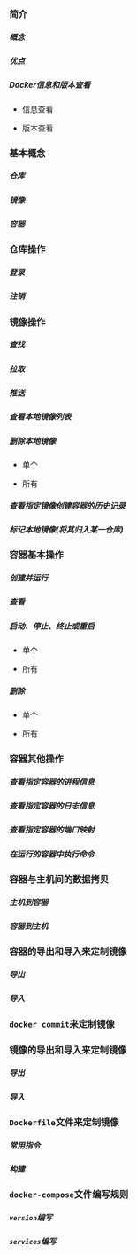 ### 简介

##### 概念

##### 优点

##### Docker信息和版本查看

* 信息查看

* 版本查看

### 基本概念

##### 仓库

##### 镜像

##### 容器

### 仓库操作

##### 登录

##### 注销

### 镜像操作

##### 查找

##### 拉取

##### 推送

##### 查看本地镜像列表

##### 删除本地镜像

* 单个
    
* 所有

##### 查看指定镜像创建容器的历史记录

##### 标记本地镜像(将其归入某一仓库)

### 容器基本操作

##### 创建并运行

##### 查看

##### 启动、停止、终止或重启

* 单个

* 所有

##### 删除

* 单个

* 所有

### 容器其他操作

##### 查看指定容器的进程信息

##### 查看指定容器的日志信息

##### 查看指定容器的端口映射

##### 在运行的容器中执行命令

### 容器与主机间的数据拷贝

##### 主机到容器

##### 容器到主机

### 容器的导出和导入来定制镜像

##### 导出

##### 导入

### `docker commit`来定制镜像

### 镜像的导出和导入来定制镜像

##### 导出

##### 导入

### `Dockerfile`文件来定制镜像

##### 常用指令

##### 构建

### `docker-compose`文件编写规则

##### `version`编写

##### `services`编写